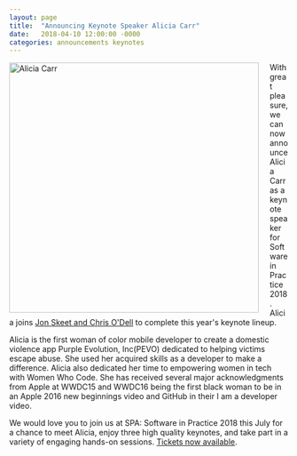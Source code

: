 ```yaml
---
layout: page
title:  "Announcing Keynote Speaker Alicia Carr"
date:   2018-04-10 12:00:00 -0000
categories: announcements keynotes
---
```


<div style="float: left; margin-right: 20px;">
    <img src="{{ '/images/keynote_speakers/Alicia_Carr.jpg' | absolute_url }}" height="450" alt="Alicia Carr" />
</div>

With great pleasure, we can now announce Alicia Carr as a keynote speaker for Software in Practice 2018. Alicia joins <a href="/spa2018/announcements/keynotes/2018/02/28/launching-spa-2018.html">Jon Skeet and Chris O'Dell</a> to complete this year's keynote lineup.

Alicia is the first woman of color mobile developer to create a domestic violence app Purple Evolution, Inc(PEVO) dedicated to helping victims escape abuse. She used her acquired skills as a developer to make a difference. Alicia also dedicated her time to empowering women in tech with Women Who Code. She has received several major acknowledgments from Apple at WWDC15 and WWDC16 being the first black woman to be in an Apple 2016 new beginnings video and GitHub in their I am a developer video.

We would love you to join us at SPA: Software in Practice 2018 this July for a chance to meet Alicia, enjoy three high quality keynotes, and take part in a variety of engaging hands-on sessions. <a href="/spa2018/book-now.html">Tickets now available</a>.